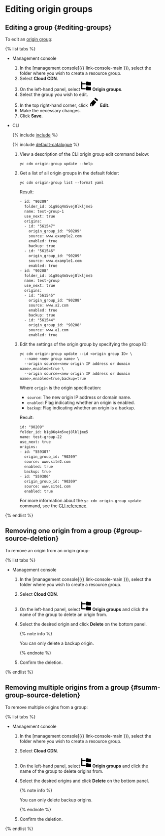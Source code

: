 # Editing origin groups

## Editing a group {#editing-groups}

To edit an [origin group](../../concepts/origins.md):

{% list tabs %}

- Management console

   1. In the [management console]({{ link-console-main }}), select the folder where you wish to create a resource group.
   1. Select **Cloud CDN**.
   1. On the left-hand panel, select ![image](../../../_assets/cdn/origin-groups.svg) **Origin groups**.
   1. Select the group you wish to edit.
   1. In the top right-hand corner, click ![image](../../../_assets/pencil.svg) **Edit**.
   1. Make the necessary changes.
   1. Click **Save**.

- CLI

   {% include [include](../../../_includes/cli-install.md) %}

   {% include [default-catalogue](../../../_includes/default-catalogue.md) %}

   1. View a description of the CLI origin group edit command below:

      ```
      yc cdn origin-group update --help
      ```

   1. Get a list of all origin groups in the default folder:

      ```
      yc cdn origin-group list --format yaml
      ```

      Result:

      ```
      - id: "90209"
        folder_id: b1g86q4m5vej8lkljme5
        name: test-group-1
        use_next: true
        origins:
        - id: "561547"
          origin_group_id: "90209"
          source: www.example2.com
          enabled: true
          backup: true
        - id: "561546"
          origin_group_id: "90209"
          source: www.example1.com
          enabled: true
      - id: "90208"
        folder_id: b1g86q4m5vej8lkljme5
        name: test-group
        use_next: true
        origins:
        - id: "561545"
          origin_group_id: "90208"
          source: www.a2.com
          enabled: true
          backup: true
        - id: "561544"
          origin_group_id: "90208"
          source: www.a1.com
          enabled: true
      ```

   1. Edit the settings of the origin group by specifying the group ID:

      ```
      yc cdn origin-group update --id <origin group ID> \
        --name <new group name> \
        --origin source=<new origin IP address or domain name>,enabled=true \
        --origin source=<new origin IP address or domain name>,enabled=true,backup=true
      ```

      Where `origin` is the origin specification:
      * `source`: The new origin IP address or domain name.
      * `enabled`: Flag indicating whether an origin is enabled.
      * `backup`: Flag indicating whether an origin is a backup.

      Result:

      ```
      id: "90209"
      folder_id: b1g86q4m5vej8lkljme5
      name: test-group-22
      use_next: true
      origins:
      - id: "559307"
        origin_group_id: "90209"
        source: www.site2.com
        enabled: true
        backup: true
      - id: "559306"
        origin_group_id: "90209"
        source: www.site1.com
        enabled: true
      ```

      For more information about the `yc cdn origin-group update` command, see the [CLI reference](../../../cli/cli-ref/managed-services/cdn/origin-group/update.md).

{% endlist %}

## Removing one origin from a group {#group-source-deletion}

To remove an origin from an origin group:

{% list tabs %}

- Management console

   1. In the [management console]({{ link-console-main }}), select the folder where you wish to create a resource group.
   1. Select **Cloud CDN**.
   1. On the left-hand panel, select ![image](../../../_assets/cdn/origin-groups.svg) **Origin groups** and click the name of the group to delete an origin from.
   1. Select the desired origin and click **Delete** on the bottom panel.

      {% note info %}

      You can only delete a backup origin.

      {% endnote %}

   1. Confirm the deletion.

{% endlist %}

## Removing multiple origins from a group {#summ-group-source-deletion}

To remove multiple origins from a group:

{% list tabs %}

- Management console

   1. In the [management console]({{ link-console-main }}), select the folder where you wish to create a resource group.
   1. Select **Cloud CDN**.
   1. On the left-hand panel, select ![image](../../../_assets/cdn/origin-groups.svg) **Origin groups** and click the name of the group to delete origins from.
   1. Select the desired origins and click **Delete** on the bottom panel.

      {% note info %}

      You can only delete backup origins.

      {% endnote %}

   1. Confirm the deletion.

{% endlist %}
